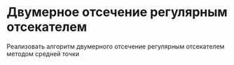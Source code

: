 # Двумерное отсечение регулярным отсекателем

Реализовать алгоритм двумерного отсечение регулярным отсекателем методом средней точки
